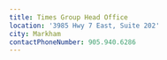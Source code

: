 ```yaml
---
title: Times Group Head Office
location: '3985 Hwy 7 East, Suite 202'
city: Markham
contactPhoneNumber: 905.940.6286
---
```


